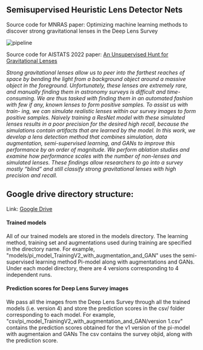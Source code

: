 ## Semisupervised Heuristic Lens Detector Nets

Source code for MNRAS paper: Optimizing machine learning methods to discover strong gravitational
lenses in the Deep Lens Survey

![pipeline](https://user-images.githubusercontent.com/37102188/198930167-1d22c5ec-a028-461e-be40-29d9c3453a7e.png)

Source code for AISTATS 2022 paper: [An Unsupervised Hunt for Gravitational Lenses](https://arxiv.org/abs/2210.11681)

*Strong gravitational lenses allow us to peer into the farthest reaches of space by bending the light from a background object around a massive object in the foreground. Unfortunately, these lenses are extremely rare, and manually finding them in astronomy surveys is difficult and time-consuming. We are thus tasked with finding them in an automated fashion with few if any, known lenses to form positive samples. To assist us with train- ing, we can simulate realistic lenses within our survey images to form positive samples. Naively training a ResNet model with these simulated lenses results in a poor precision for the desired high recall, because the simulations contain artifacts that are learned by the model. In this work, we develop a lens detection method that combines simulation, data augmentation, semi-supervised learning, and GANs to improve this performance by an order of magnitude. We perform ablation studies and examine how performance scales with the number of non-lenses and simulated lenses. These findings allow researchers to go into a survey mostly “blind” and still classify strong gravitational lenses with high precision and recall.*


## Google drive directory structure:

Link: [Google Drive](https://drive.google.com/drive/folders/1jUW5k09BGlxdW13zhRKjahX8XnYmwNeB?usp=sharing)

#### Trained models
All of our trained models are stored in the models directory. The learning method, training set and augmentations used during training are specified in the directory name.
For example, "models/pi_model_TrainingV2_with_augmentation_and_GAN" uses the semi-supervised learning method Pi-model along with augmentations and GANs.
Under each model directory, there are 4 versions corresponding to 4 independent runs.
#### Prediction scores for Deep Lens Survey images
We pass all the images from the Deep Lens Survey through all the trained models (i.e. version 4) and store the prediction scores in the csv/ folder corresponding to each model. For example, "csv/pi_model_TrainingV2_with_augmentation_and_GAN/version 1.csv" contains the prediction scores obtained for the v1 version of the pi-model with augmentaion and GANs
The csv contains the survey objid, along with the prediction score.
